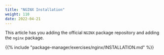 ```yaml
---
title: "NGINX Installation"
weight: 110
date: 2022-04-21
---
```


This article has you adding the official `NGINX` package repository and adding the `nginx` package.

{{% include "package-manager/exercises/nginx/INSTALLATION.md" %}}